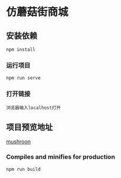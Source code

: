 # 仿蘑菇街商城

## 安装依赖
```
npm install
```

### 运行项目
```
npm run serve
```

### 打开链接

```
浏览器输入localhost打开
```

## 项目预览地址

[mushroon](https://xiaoxo.gitee.io/mushroon)

### Compiles and minifies for production

```
npm run build
```

